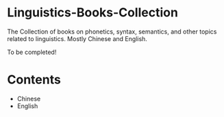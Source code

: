 # Linguistics-Books-Collection
The Collection of books on phonetics, syntax, semantics, and other topics related to linguistics. Mostly Chinese and English.

To be completed!

# Contents
- Chinese
- English
